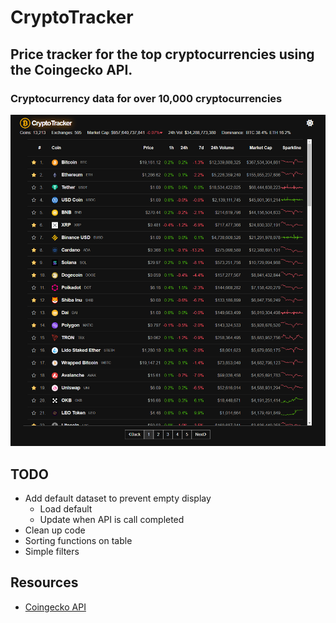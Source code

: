 # CryptoTracker
## Price tracker for the top cryptocurrencies using the Coingecko API.
### Cryptocurrency data for over 10,000 cryptocurrencies 

![Example image](./src/assets/example.png)

## TODO
- Add default dataset to prevent empty display
  - Load default
  - Update when API is call completed
- Clean up code
- Sorting functions on table
- Simple filters

## Resources
- [Coingecko API](https://www.coingecko.com/api/documentations/v3)
